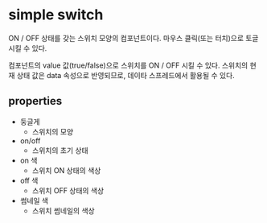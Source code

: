 # simple switch

ON / OFF 상태를 갖는 스위치 모양의 컴포넌트이다.
마우스 클릭(또는 터치)으로 토글시킬 수 있다.

컴포넌트의 value 값(true/false)으로 스위치를 ON / OFF 시킬 수 있다.
스위치의 현재 상태 값은 data 속성으로 반영되므로, 데이타 스프레드에서 활용될 수 있다.

## properties

- 둥글게
  - 스위치의 모양
- on/off
  - 스위치의 초기 상태
- on 색
  - 스위치 ON 상태의 색상
- off 색
  - 스위치 OFF 상태의 색상
- 썸네일 색
  - 스위치 썸네일의 색상
